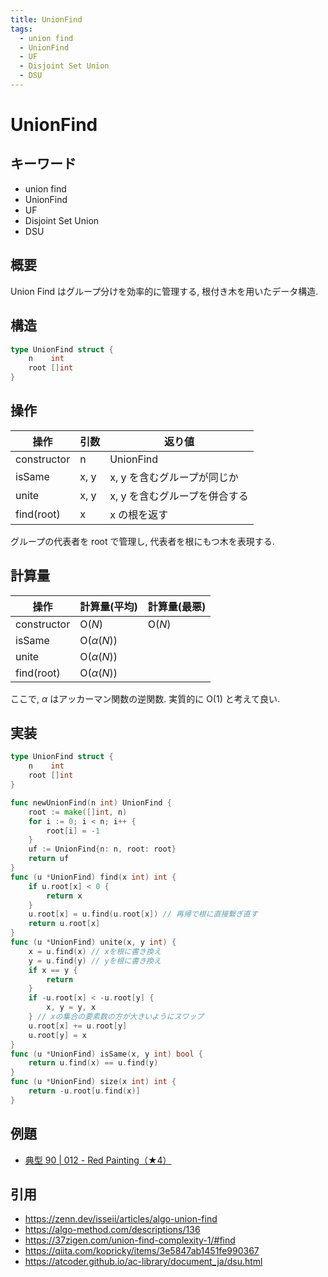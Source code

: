 ```yaml
---
title: UnionFind
tags:
  - union find
  - UnionFind
  - UF
  - Disjoint Set Union
  - DSU
---
```


# UnionFind

## キーワード

- union find
- UnionFind
- UF
- Disjoint Set Union
- DSU

## 概要

Union Find はグループ分けを効率的に管理する, 根付き木を用いたデータ構造.

## 構造

```go
type UnionFind struct {
    n    int
    root []int
}
```

## 操作

| 操作        | 引数 | 返り値                        |
| ----------- | ---- | ----------------------------- |
| constructor | n    | UnionFind                     |
| isSame      | x, y | x, y を含むグループが同じか   |
| unite       | x, y | x, y を含むグループを併合する |
| find(root)  | x    | x の根を返す                  |

グループの代表者を root で管理し, 代表者を根にもつ木を表現する.

## 計算量

| 操作        | 計算量(平均)            | 計算量(最悪)    |
| ----------- | ----------------------- | --------------- |
| constructor | $\mathrm{O}(N)$         | $\mathrm{O}(N)$ |
| isSame      | $\mathrm{O}(\alpha(N))$ |                 |
| unite       | $\mathrm{O}(\alpha(N))$ |                 |
| find(root)  | $\mathrm{O}(\alpha(N))$ |                 |

ここで, $\alpha$ はアッカーマン関数の逆関数. 実質的に $\mathrm{O}(1)$ と考えて良い.

## 実装

```go
type UnionFind struct {
	n    int
	root []int
}

func newUnionFind(n int) UnionFind {
	root := make([]int, n)
	for i := 0; i < n; i++ {
		root[i] = -1
	}
	uf := UnionFind{n: n, root: root}
	return uf
}
func (u *UnionFind) find(x int) int {
	if u.root[x] < 0 {
		return x
	}
	u.root[x] = u.find(u.root[x]) // 再帰で根に直接繋ぎ直す
	return u.root[x]
}
func (u *UnionFind) unite(x, y int) {
	x = u.find(x) // xを根に書き換え
	y = u.find(y) // yを根に書き換え
	if x == y {
		return
	}
	if -u.root[x] < -u.root[y] {
		x, y = y, x
	} // xの集合の要素数の方が大きいようにスワップ
	u.root[x] += u.root[y]
	u.root[y] = x
}
func (u *UnionFind) isSame(x, y int) bool {
	return u.find(x) == u.find(y)
}
func (u *UnionFind) size(x int) int {
	return -u.root[u.find(x)]
}
```

## 例題

- [典型 90 | 012 - Red Painting（★4）](https://atcoder.jp/contests/typical90/tasks/typical90_l)

## 引用

- https://zenn.dev/isseii/articles/algo-union-find
- https://algo-method.com/descriptions/136
- https://37zigen.com/union-find-complexity-1/#find
- https://qiita.com/kopricky/items/3e5847ab1451fe990367
- https://atcoder.github.io/ac-library/document_ja/dsu.html
